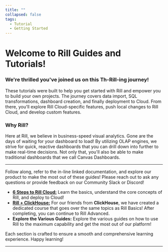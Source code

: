 ```yaml
---
title: ""
collapsed: false
tags:
  - Tutorial
  - Getting Started
---
```


# Welcome to Rill Guides and Tutorials!

### We're thrilled you've joined us on this Th-Rill-ing journey!

These tutorials were built to help you get started with Rill and empower you to build your own projects. The journey covers data import, SQL transformations, dashboard creation, and finally deployment to Cloud. From there, you'll explore Rill Cloud-specific features, push local changes to Rill Cloud, and develop custom features.


### Why Rill?
Here at Rill, we believe in business-speed visual analytics. Gone are the days of waiting for your dashboard to load! By utilizing OLAP engines, we strive for quick, reactive dashboards that you can drill down into further to make real-time decisions. Not only that, you'll also be able to make traditional dashboards that we call Canvas Dashboards.


---
Follow along, refer to the in-line linked documentation, and explore our product to make the most out of these guides! Please reach out to ask any questions or provide feedback on our Community Slack or Discord!

- [**6 Steps to Rill Cloud:**](/guides/tutorial/rill-basics/launch) Learn the basics, understand the core concepts of Rill, and deploy to Cloud!
- [**Rill + ClickHouse:**](/guides/tutorial/rill-clickhouse/) For our friends from **ClickHouse**, we have created a dedicated course that goes over the same topics as Rill Basics! After completing, you can continue to Rill Advanced.
- **Explore the Various Guides:** Explore the various guides on how to use Rill to the maximum capability and get the most out of our platform!

Each section is crafted to ensure a smooth and comprehensive learning experience. Happy learning!

---